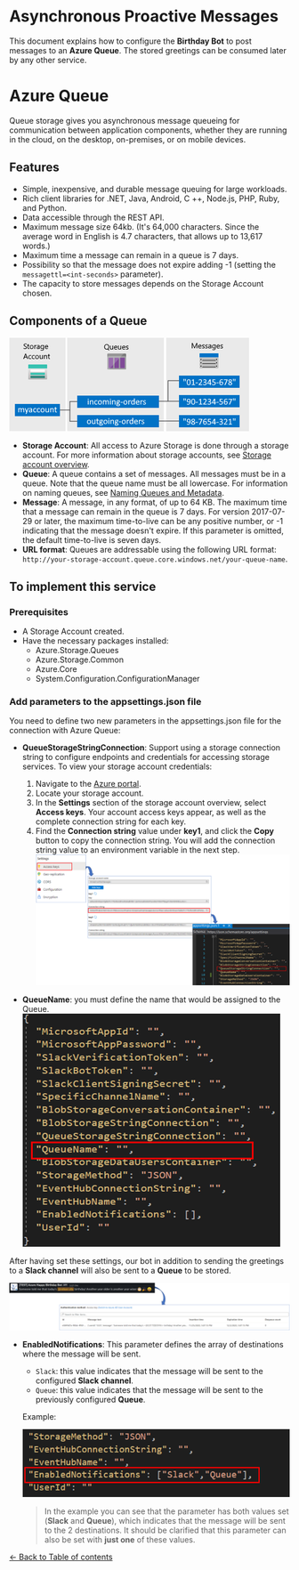 # Asynchronous Proactive Messages
This document explains how to configure the **Birthday Bot** to post messages to an **Azure Queue**. The stored greetings can be consumed later by any other service.

# Azure Queue
Queue storage gives you asynchronous message queueing for communication between application components, whether they are running in the cloud, on the desktop, on-premises, or on mobile devices.

## Features
- Simple, inexpensive, and durable message queuing for large workloads.
- Rich client libraries for .NET, Java, Android, C ++, Node.js, PHP, Ruby, and Python.
- Data accessible through the REST API.
- Maximum message size 64kb.
 (It's 64,000 characters. Since the average word in English is 4.7 characters, that allows up to 13,617 words.)
- Maximum time a message can remain in a queue is 7 days.
- Possibility so that the message does not expire adding -1 (setting the ``messagettl=<int-seconds>`` parameter).
- The capacity to store messages depends on the Storage Account chosen.

## Components of a Queue

![](images/azure-queue-service-components.png)

- **Storage Account**: All access to Azure Storage is done through a storage account. For more information about storage accounts, see [Storage account overview](https://docs.microsoft.com/en-us/azure/storage/common/storage-account-overview).
- **Queue**: A queue contains a set of messages. All messages must be in a queue. Note that the queue name must be all lowercase. For information on naming queues, see [Naming Queues and Metadata](https://docs.microsoft.com/en-us/rest/api/storageservices/Naming-Queues-and-Metadata).
- **Message**: A message, in any format, of up to 64 KB. The maximum time that a message can remain in the queue is 7 days. For version 2017-07-29 or later, the maximum time-to-live can be any positive number, or -1 indicating that the message doesn't expire. If this parameter is omitted, the default time-to-live is seven days.
- **URL format**: Queues are addressable using the following URL format: ``http://your-storage-account.queue.core.windows.net/your-queue-name``.

## To implement this service

### Prerequisites
- A Storage Account created.
- Have the necessary packages installed:
    - Azure.Storage.Queues
    - Azure.Storage.Common
    - Azure.Core
    - System.Configuration.ConfigurationManager

### Add parameters to the appsettings.json file
You need to define two new parameters in the appsettings.json file for the connection with Azure Queue:
- **QueueStorageStringConnection**: Support using a storage connection string to configure endpoints and credentials for accessing storage services. To view your storage account credentials:
    
    1. Navigate to the [Azure portal](https://portal.azure.com/).
    1. Locate your storage account.
    1. In the **Settings** section of the storage account overview, select **Access keys**. Your account access keys appear, as well as the complete connection string for each key.
    1. Find the **Connection string** value under **key1**, and click the **Copy** button to copy the connection string. You will add the connection string value to an environment variable in the next step.
    ![](images/queue-storage-string-connection.png)
- **QueueName**: you must define the name that would be assigned to the Queue.
![](images/queue-name.png)

After having set these settings, our bot in addition to sending the greetings to a **Slack channel** will also be sent to a **Queue** to be stored.

![](images/queue-operation-sample.png)

- **EnabledNotifications**: This parameter defines the array of destinations where the message will be sent.
    - ``Slack``: this value indicates that the message will be sent to the configured **Slack channel**.
    - ``Queue``: this value indicates that the message will be sent to the previously configured **Queue**.
    
    Example:

    ![](images/sample-enabledNotifications.png)
    > In the example you can see that the parameter has both values set (**Slack** and **Queue**), which indicates that the message will be sent to the 2 destinations. It should be clarified that this parameter can also be set with **just one** of these values.

[← Back to Table of contents](README.md#table-of-contents)
